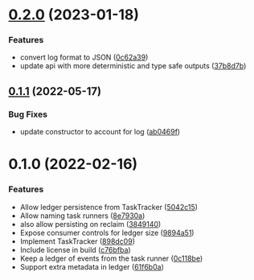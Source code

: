 

# [0.2.0](https://github.com/ededejr/task-tracker/compare/0.1.1...0.2.0) (2023-01-18)


### Features

* convert log format to JSON ([0c62a39](https://github.com/ededejr/task-tracker/commit/0c62a39b4ffe89fab25da2ff39ca3ee9a287f3c5))
* update api with more deterministic and type safe outputs ([37b8d7b](https://github.com/ededejr/task-tracker/commit/37b8d7b3d5102afe583f3987cd1f16ee75546967))

## [0.1.1](https://github.com/ededejr/task-tracker/compare/0.1.0...0.1.1) (2022-05-17)

### Bug Fixes

- update constructor to account for log ([ab0469f](https://github.com/ededejr/task-tracker/commit/ab0469f0c08ee449e2ac9821c8aef2d00be20c8c))

# 0.1.0 (2022-02-16)

### Features

- Allow ledger persistence from TaskTracker ([5042c15](https://github.com/ededejr/${npm_package_name}/commit/5042c153ff91ac244c071d34e05d24e153472888))
- Allow naming task runners ([8e7930a](https://github.com/ededejr/${npm_package_name}/commit/8e7930af6382f838e0eecaa602ae75f2089b0776))
- also allow persisting on reclaim ([3849140](https://github.com/ededejr/${npm_package_name}/commit/3849140779b459d66b42a1b45d25121f6e972f19))
- Expose consumer controls for ledger size ([9894a51](https://github.com/ededejr/${npm_package_name}/commit/9894a51771815fedd1fe88fffc9a6f3beee2b8fc))
- Implement TaskTracker ([898dc09](https://github.com/ededejr/${npm_package_name}/commit/898dc09eb315e9dc141818ea2b53f06924258f15))
- Include license in build ([c76bfba](https://github.com/ededejr/${npm_package_name}/commit/c76bfba3ebfc2f7cc4211037d43fb3fddf19290d))
- Keep a ledger of events from the task runner ([0c118be](https://github.com/ededejr/${npm_package_name}/commit/0c118be35b48950bcebe262aa878f0673d4adadc))
- Support extra metadata in ledger ([61f6b0a](https://github.com/ededejr/${npm_package_name}/commit/61f6b0a47b40cb875cd0373ebd8be4a5eae6c497))